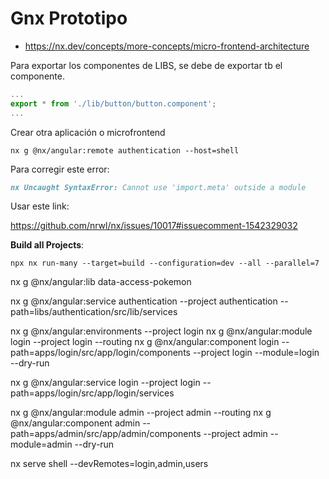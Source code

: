 # Gnx Prototipo

- https://nx.dev/concepts/more-concepts/micro-frontend-architecture

Para exportar los componentes de LIBS, se debe de exportar tb el componente.

````typescript
...
export * from './lib/button/button.component';
...
````

Crear otra aplicación o microfrontend

````shell
nx g @nx/angular:remote authentication --host=shell
````

Para corregir este error:

````markdown
nx Uncaught SyntaxError: Cannot use 'import.meta' outside a module
````

Usar este link:

https://github.com/nrwl/nx/issues/10017#issuecomment-1542329032

**Build all Projects**:

`````shell
npx nx run-many --target=build --configuration=dev --all --parallel=7
`````

nx g @nx/angular:lib data-access-pokemon

nx g @nx/angular:service authentication --project authentication --path=libs/authentication/src/lib/services

nx g @nx/angular:environments --project login
nx g @nx/angular:module login --project login --routing
nx g @nx/angular:component login --path=apps/login/src/app/login/components --project login --module=login --dry-run

nx g @nx/angular:service login --project login --path=apps/login/src/app/login/services


nx g @nx/angular:module admin --project admin --routing
nx g @nx/angular:component admin --path=apps/admin/src/app/admin/components --project admin --module=admin --dry-run


nx serve shell --devRemotes=login,admin,users


